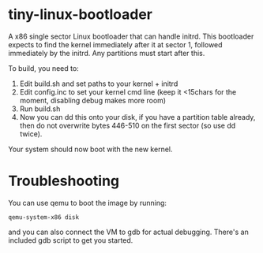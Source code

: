 tiny-linux-bootloader
=====================

A x86 single sector Linux bootloader that can handle initrd.  This bootloader expects to find the kernel immediately after it at sector 1, followed immediately by the initrd.  Any partitions must start after this.

To build, you need to:

1. Edit build.sh and set paths to your kernel + initrd
2. Edit config.inc to set your kernel cmd line (keep it <15chars for the moment, disabling debug makes more room)
3. Run build.sh
4. Now you can dd this onto your disk, if you have a partition table already, then do not overwrite bytes 446-510 on the first sector (so use dd twice).

Your system should now boot with the new kernel.

# Troubleshooting

You can use qemu to boot the image by running:

    qemu-system-x86 disk

and you can also connect the VM to gdb for actual debugging.  There's an included gdb script to get you started.
